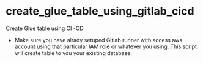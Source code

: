 # create_glue_table_using_gitlab_cicd
Create Glue table using CI -CD 
- Make sure you have alrady setuped Gitlab runner with access aws account using that particular IAM role or whatever you using.
This script will create table to you your existing database.

